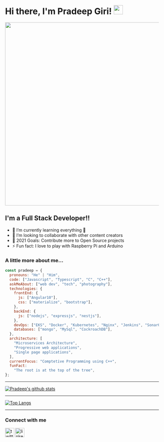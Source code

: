 # Hi there, I'm Pradeep Giri! <img src="https://github.com/TheDudeThatCode/TheDudeThatCode/blob/master/Assets/Hi.gif" width="30">

<img align="center" src="https://blog.cloudlayer.io/content/images/2020/12/coding-freak.gif" width="600">

## I'm a Full Stack Developer!!

- 🌱 I’m currently learning everything 🤣
- 👯 I’m looking to collaborate with other content creators
- 🥅 2021 Goals: Contribute more to Open Source projects
- ⚡ Fun fact: I love to play with Raspberry Pi and Arduino

### A little more about me...

```javascript
const pradeep = {
  pronouns: "He" | "Him",
  code: ["Javascript", "Typescript", "C", "C++"],
  askMeAbout: ["web dev", "tech", "photography"],
  technologies: {
    frontEnd: {
      js: ["Angular10"],
      css: ["materialize", "bootstrap"],
    },
    backEnd: {
      js: ["nodejs", "expressjs", "nestjs"],
    },
    devOps: ["EKS", "Docker", "Kubernetes", "Nginx", "Jenkins", "SonarQube"],
    databases: ["mongo", "MySql", "CockroachDB"],
  },
  architecture: [
    "Microservices Architecture",
    "Progressive web applications",
    "Single page applications",
  ],
  currentFocus: "Comptetive Programming using C++",
  funFact:
    "The root is at the top of the tree",
};
```
---

[![Pradeep's github stats](https://github-readme-stats.vercel.app/api?username=pradeep-giri&show_icons=true&theme=radical&hide_border=true)](https://github.com/anuraghazra/github-readme-stats)

---

[![Top Langs](https://github-readme-stats.vercel.app/api/top-langs/?username=pradeep-giri&layout=compact&show_icons=true&theme=radical&hide_border=true)](https://github.com/anuraghazra/github-readme-stats)

---

### Connect with me

[<img align="left" alt="twitter | Twitter" width="30px" src="http://icons.iconarchive.com/icons/ampeross/smooth/512/Twitter-icon.png" />][twitter]
[<img align="left" alt="linkedin | LinkedIn" width="30px" src="https://logospng.org/download/linkedin/logo-linkedin-icon-1024.png" />][linkedin]

<br />

[twitter]: https://twitter.com/pradeep77176877
[linkedin]: https://linkedin.com/in/pradeep-giri
